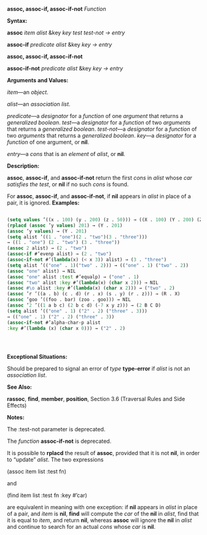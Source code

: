 **assoc, assoc-if, assoc-if-not** *Function* 



**Syntax:** 



**assoc** *item alist* &amp;key *key test test-not → entry* 



**assoc-if** *predicate alist* &amp;key *key → entry* 







 



 



**assoc, assoc-if, assoc-if-not** 



**assoc-if-not** *predicate alist* &amp;key *key → entry* 



**Arguments and Values:** 



*item*—an *object*. 



*alist*—an *association list*. 



*predicate*—a *designator* for a *function* of one *argument* that returns a *generalized boolean*. *test*—a *designator* for a *function* of two *arguments* that returns a *generalized boolean*. *test-not*—a *designator* for a *function* of two *arguments* that returns a *generalized boolean*. *key*—a *designator* for a *function* of one argument, or **nil**. 



*entry*—a *cons* that is an *element* of *alist*, or **nil**. 



**Description:** 



**assoc**, **assoc-if**, and **assoc-if-not** return the first *cons* in *alist* whose *car satisfies the test*, or **nil** if no such *cons* is found. 



For **assoc**, **assoc-if**, and **assoc-if-not**, if **nil** appears in *alist* in place of a pair, it is ignored. **Examples:**
```lisp
 
(setq values ’((x . 100) (y . 200) (z . 50))) → ((X . 100) (Y . 200) (Z . 50)) (assoc ’y values) → (Y . 200) 
(rplacd (assoc ’y values) 201) → (Y . 201) 
(assoc ’y values) → (Y . 201) 
(setq alist ’((1 . "one")(2 . "two")(3 . "three"))) 
→ ((1 . "one") (2 . "two") (3 . "three")) 
(assoc 2 alist) → (2 . "two") 
(assoc-if #’evenp alist) → (2 . "two") 
(assoc-if-not #’(lambda(x) (< x 3)) alist) → (3 . "three") 
(setq alist ’(("one" . 1)("two" . 2))) → (("one" . 1) ("two" . 2)) 
(assoc "one" alist) → NIL 
(assoc "one" alist :test #’equalp) → ("one" . 1) 
(assoc "two" alist :key #’(lambda(x) (char x 2))) → NIL 
(assoc #\o alist :key #’(lambda(x) (char x 2))) → ("two" . 2) 
(assoc ’r ’((a . b) (c . d) (r . x) (s . y) (r . z))) → (R . X) 
(assoc ’goo ’((foo . bar) (zoo . goo))) → NIL 
(assoc ’2 ’((1 a b c) (2 b c d) (-7 x y z))) → (2 B C D) 
(setq alist ’(("one" . 1) ("2" . 2) ("three" . 3))) 
→ (("one" . 1) ("2" . 2) ("three" . 3)) 
(assoc-if-not #’alpha-char-p alist 
:key #’(lambda (x) (char x 0))) → ("2" . 2) 

 
 

```
**Exceptional Situations:** 



Should be prepared to signal an error of *type* **type-error** if *alist* is not an *association list*. 



**See Also:** 



**rassoc**, **find**, **member**, **position**, Section 3.6 (Traversal Rules and Side Effects) 



**Notes:** 



The :test-not parameter is deprecated. 



The *function* **assoc-if-not** is deprecated. 



It is possible to **rplacd** the result of **assoc**, provided that it is not **nil**, in order to “update” *alist*. The two expressions 



(assoc item list :test fn) 



and 



(find item list :test fn :key #’car) 



are equivalent in meaning with one exception: if **nil** appears in *alist* in place of a pair, and *item* is **nil**, **find** will compute the *car* of the **nil** in *alist*, find that it is equal to *item*, and return **nil**, whereas **assoc** will ignore the **nil** in *alist* and continue to search for an actual *cons* whose *car* is **nil**. 



